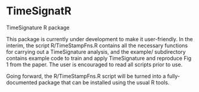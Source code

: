 # TimeSignatR
TimeSignature R package

This package is currently under development to make it user-friendly.  In the interim, the script R/TimeStampFns.R contains all the necessary functions for carrying out a TimeSignature analysis, and the example/ subdirectory contains example code to train and apply TimeSignature and reproduce Fig 1 from the paper.  The user is encouraged to read all scripts prior to use.

Going forward, the R/TimeStampFns.R script will be turned into a fully-documented package that can be installed using the usual R tools.

